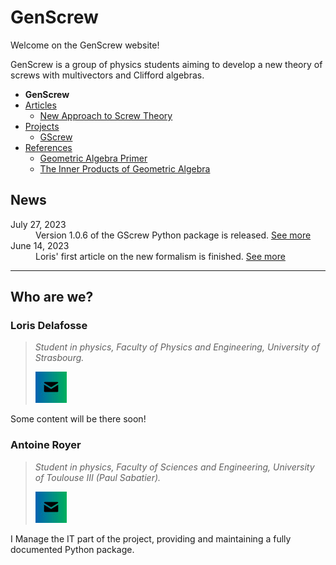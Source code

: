 # GenScrew

Welcome on the GenScrew website!

GenScrew is a group of physics students aiming to develop a new theory of screws with multivectors and Clifford algebras.

- **GenScrew**
- [Articles](site-pages/articles.md)
  - [New Approach to Screw Theory](site-pages/articles.md#new-approach-to-screw-theory)
- [Projects](site-pages/projects.md)
  - [GScrew](site-pages/projects.md#gscrew)
- [References](site-pages/references.md)
  - [Geometric Algebra Primer](site-pages/references.md#geometric-algebra-primer)
  - [The Inner Products of Geometric Algebra](site-pages/references.md#the-inner-products-of-geometric-algebra)

## News

<d1>
<dt>July 27, 2023</dt>
<dd>Version 1.0.6 of the GScrew Python package is released. <a href="site-pages/projects.md#gscrew">See more</a></dd>

<dt>June 14, 2023</dt>
<dd>Loris' first article on the new formalism is finished. <a href="site-pages/articles.md#new-approach-to-screw-theory">See more</a></dd>

</d1>

* * * 

## Who are we?

### Loris Delafosse
> *Student in physics, Faculty of Physics and Engineering, University of Strasbourg.*
> 
> [![Contact Loris Delafosse](icons/email_icon.jpg)](mailto:loris.delafosse@etu.unistra.fr)

Some content will be there soon!

### Antoine Royer
> *Student in physics, Faculty of Sciences and Engineering, University of Toulouse III (Paul Sabatier).*
> 
> [![Contact Antoine Royer](icons/email_icon.jpg)](mailto:antoine.royer@univ-tlse3.fr)

I Manage the IT part of the project, providing and maintaining a fully documented Python package.

